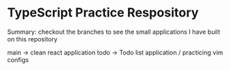 # TypeScript Practice Respository

Summary: checkout the branches to see the small applications I have built on this repository

main -> clean react application
todo -> Todo list application / practicing vim configs
